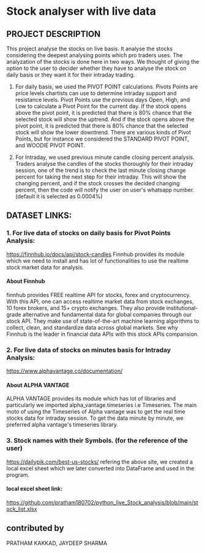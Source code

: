 # Stock analyser with live data

## PROJECT DESCRIPTION
This project analyse the stocks on live basis. It analyse the stocks considering the deepest analysing points which pro traders uses. The analyzation of the stocks is done here in two ways. We thought of giving the option to the user to decider whether they have to analyse the stock on daily basis or they want it for their intraday trading.
  1. For daily basis, we used the PIVOT POINT calculations.
  Pivots Points are price levels chartists can use to determine intraday support and resistance levels. Pivot Points use the previous days Open, High, and Low to         calculate   a Pivot Point for the current day. If the stock opens above the pivot point, it is predicted that there is 80% chance that the selected stock will show     the uptrend. And if the stock opens above the pivot point, it is predicted that there is 80% chance that the selected stock will show the lower downtrend.
  There are various kinds of Pivot Points, but for instance we considered the STANDARD PIVOT POINT, and WOODIE PIVOT POINT.
  
  2. For Intraday, we used previous minute candle closing percent analysis.
  Traders analyse the candles of the stocks thoroughly for their intraday session, one of the trend is to check the last minute closing change percent for taking the 
  next step for their intraday.
  This will show the changing percent, and if the stock crosses the decided changing percent, then the code will notify the user on user's whatsapp number.(default it     is selected as 0.0004%)

## DATASET LINKS:

### 1. For live data of stocks on daily basis for Pivot Points Analysis:
https://finnhub.io/docs/api/stock-candles
Finnhub provides its module which we need to install and has lot of functionalities to use the realtime stock market data for analysis.
#### About Finnhub
finnhub provides FREE realtime API for stocks, forex and cryptocurrency. With this API, one can access realtime market data from stock exchanges, 10 forex brokers, and 15+ crypto exchanges. They also provide institutional-grade alternative and fundamental data for global companies through our stock API. They make use of state-of-the-art machine learning algorithms to collect, clean, and standardize data across global markets. See why Finnhub is the leader in financial data APIs with this stock APIs comparision.

### 2. For live data of stocks on minutes basis for Intraday Analysis:
https://www.alphavantage.co/documentation/
#### About ALPHA VANTAGE
ALPHA VANTAGE provides its module which has lot of libraries and particularly we imported alpha_vantage.timeseries i.e Timeseries.
The main moto of using the Timeseries of Alpha vantage was to get the real time stocks data for intraday session. To get the data minute by minute, we preferred alpha vantage's timeseries library.

### 3. Stock names with their Symbols. (for the reference of the user)
https://dailypik.com/best-us-stocks/
refering the above site, we created a local excel sheet which we later converted into DataFrame and used in the program.
#### local excel sheet link:
https://github.com/pratham180702/python_live_Stock_analysis/blob/main/stock_list.xlsx

## contributed by 
PRATHAM KAKKAD,
JAYDEEP SHARMA
